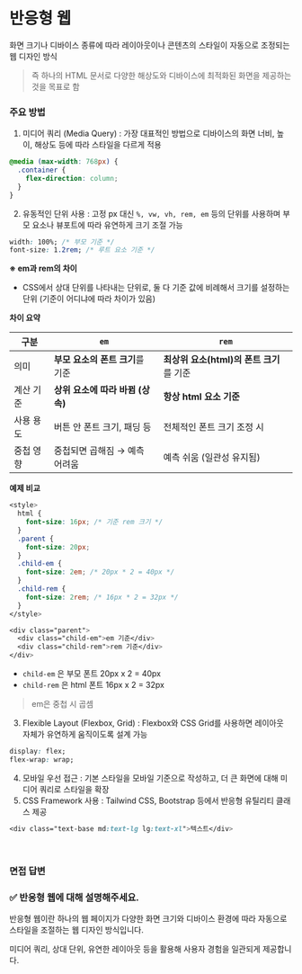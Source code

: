 # 반응형 웹

화면 크기나 디바이스 종류에 따라 레이아웃이나 콘텐츠의 스타일이 자동으로 조정되는 웹 디자인 방식

> 즉 하나의 HTML 문서로 다양한 해상도와 디바이스에 최적화된 화면을 제공하는 것을 목표로 함

### 주요 방법

1. 미디어 쿼리 (Media Query) : 가장 대표적인 방법으로 디바이스의 화면 너비, 높이, 해상도 등에 따라 스타일을 다르게 적용

```css
@media (max-width: 768px) {
  .container {
    flex-direction: column;
  }
}
```

2. 유동적인 단위 사용 : 고정 px 대신 `%, vw, vh, rem, em` 등의 단위를 사용하며 부모 요소나 뷰포트에 따라 유연하게 크기 조절 가능

```css
width: 100%; /* 부모 기준 */
font-size: 1.2rem; /* 루트 요소 기준 */
```

**※ em과 rem의 차이**

- CSS에서 상대 단위를 나타내는 단위로, 둘 다 기준 값에 비례해서 크기를 설정하는 단위 (기준이 어디냐에 따라 차이가 있음)

**차이 요약**

| 구분      | `em`                             | `rem`                                    |
| --------- | -------------------------------- | ---------------------------------------- |
| 의미      | **부모 요소의 폰트 크기**를 기준 | **최상위 요소(html)의 폰트 크기**를 기준 |
| 계산 기준 | **상위 요소에 따라 바뀜 (상속)** | **항상 html 요소 기준**                  |
| 사용 용도 | 버튼 안 폰트 크기, 패딩 등       | 전체적인 폰트 크기 조정 시               |
| 중첩 영향 | 중첩되면 곱해짐 → 예측 어려움    | 예측 쉬움 (일관성 유지됨)                |

**예제 비교**

```css
<style>
  html {
    font-size: 16px; /* 기준 rem 크기 */
  }
  .parent {
    font-size: 20px;
  }
  .child-em {
    font-size: 2em; /* 20px * 2 = 40px */
  }
  .child-rem {
    font-size: 2rem; /* 16px * 2 = 32px */
  }
</style>

<div class="parent">
  <div class="child-em">em 기준</div>
  <div class="child-rem">rem 기준</div>
</div>
```

- `child-em` 은 부모 폰트 20px x 2 = 40px
- `child-rem` 은 html 폰트 16px x 2 = 32px

> em은 중첩 시 곱셈

3. Flexible Layout (Flexbox, Grid) : Flexbox와 CSS Grid를 사용하면 레이아웃 자체가 유연하게 움직이도록 설계 가능

```css
display: flex;
flex-wrap: wrap;
```

4. 모바일 우선 접근 : 기본 스타일을 모바일 기준으로 작성하고, 더 큰 화면에 대해 미디어 쿼리로 스타일을 확장
5. CSS Framework 사용 : Tailwind CSS, Bootstrap 등에서 반응형 유틸리티 클래스 제공

```css
<div class="text-base md:text-lg lg:text-xl">텍스트</div>
```

<br/>

### 면접 답변

<aside>

### ✅ 반응형 웹에 대해 설명해주세요.

반응형 웹이란 하나의 웹 페이지가 다양한 화면 크기와 디바이스 환경에 따라 자동으로 스타일을 조절하는 웹 디자인 방식입니다.

미디어 쿼리, 상대 단위, 유연한 레이아웃 등을 활용해 사용자 경험을 일관되게 제공합니다.

</aside>
